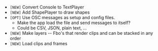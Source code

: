 - `[NEW]` Convert Console to TextPlayer
- `[NEW]`  Add ShapePlayer to draw shapes
- `[OPT]`  Use OSC messages as setup and config files.
  - Make the app load the file and send messages to itself?
  - Could be CSV, JSON, plain text, ...
- `[NEW]` Make layers -- Fbo's that render clips and can be stacked in any order
- `[NEW]` Load clips and frames
